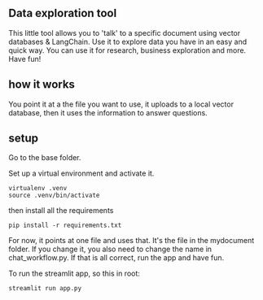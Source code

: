 

## Data exploration tool
This little tool allows you to 'talk' to a specific document using vector databases & LangChain. Use it to explore data you have in an easy and quick way. You can use it for research, business exploration and more. Have fun! 

## how it works
You point it at a the file you want to use, it uploads to a local vector database, then it uses the information to answer questions. 


## setup
Go to the base folder. 

Set up a virtual environment and activate it. 
```
virtualenv .venv
source .venv/bin/activate
```


then install all the requirements
```
pip install -r requirements.txt
```


For now, it points at one file and uses that. It's the file in the mydocument folder. If you change it, you also need to change the name in chat_workflow.py. If that is all correct, run the app and have fun. 


To run the streamlit app, so this in root:
```
streamlit run app.py
```
